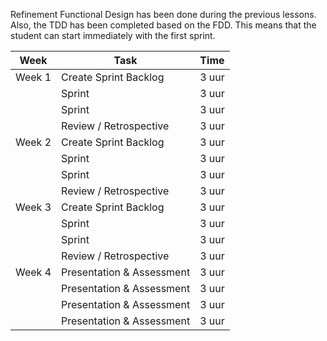 Refinement Functional Design has been done during the previous lessons.
Also, the TDD has been completed based on the FDD.
This means that the student can start immediately with the first sprint.

| Week   | Task                      | **Time** |
|--------|---------------------------|----------|
| Week 1 | Create Sprint Backlog     | 3 uur    |
|        | Sprint                    | 3 uur    |
|        | Sprint                    | 3 uur    |
|        | Review / Retrospective    | 3 uur    |
| Week 2 | Create Sprint Backlog     | 3 uur    |
|        | Sprint                    | 3 uur    |
|        | Sprint                    | 3 uur    |
|        | Review / Retrospective    | 3 uur    |
| Week 3 | Create Sprint Backlog     | 3 uur    |
|        | Sprint                    | 3 uur    |
|        | Sprint                    | 3 uur    |
|        | Review / Retrospective    | 3 uur    |
| Week 4 | Presentation & Assessment | 3 uur    |
|        | Presentation & Assessment | 3 uur    |
|        | Presentation & Assessment | 3 uur    |
|        | Presentation & Assessment | 3 uur    |
